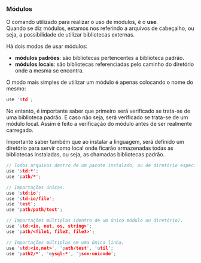 ### Módulos

O comando utilizado para realizar o uso de módulos, é o <b>use</b>.<br>
Quando se diz módulos, estamos nos referindo a arquivos de cabeçalho, ou seja, a possibilidade de utilizar bibliotecas externas.

Há dois modos de usar módulos:
- <b>módulos padrões</b>: são bibliotecas pertencentes a biblioteca padrão.
- <b>módulos locais</b>: são bibliotecas referenciadas pelo caminho do diretório onde a mesma se encontra.

O modo mais simples de utilizar um módulo é apenas colocando o nome do mesmo:

```c
use 'std';
```

No entanto, é importante saber que primeiro será verificado se trata-se de uma biblioteca padrão. E caso não seja, será verificado se trata-se de um módulo local. Assim é feito a verificação do módulo antes de ser realmente carregado.

Importante saber também que ao instalar a linguagem, será definido um diretório para servir como local onde ficarão armazenadas todas as bibliotecas instaladas, ou seja, as chamadas bibliotecas padrão.


```c
// Todos arquivos dentro de um pacote instalado, ou de diretório específico.
use 'std:*';
use 'path/*';

// Importações únicas.
use 'std:io';
use 'std:io/file';
use 'test';
use 'path/path/test';

// Importações múltiplas (dentro de um único módulo ou diretório).
use 'std:<io, net, os, string>';
use 'path/<file1, file2, file3>';

// Importações múltiplas em uma única linha.
use 'std:<io,net>', 'path/test', 'util';
use 'path2/*', 'mysql:*', 'json:unicode';
```

